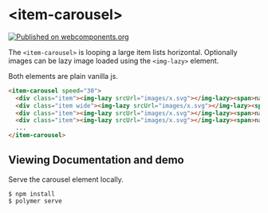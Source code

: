# \<item-carousel\>

[![Published on webcomponents.org](https://img.shields.io/badge/webcomponents.org-published-blue.svg)](https://www.webcomponents.org/element/marksmits/item-carousel)

The `<item-carousel>` is looping a large item lists horizontal. Optionally
images can be lazy image loaded using the `<img-lazy>` element.

Both elements are plain vanilla js.

<!--
```
<custom-element-demo>
  <template>
    <link rel="import" href="item-carousel.html">
    <link rel="import" href="img-lazy.html">
    <style>
      .item {
        display: flex;
        flex-direction: column;
        justify-content: center;
        vertical-align: middle;
        text-align: center;
        min-height: 8rem;
        position: relative;
      }

      .item img-lazy {
        width: 4rem;
        margin: .5rem 1.5rem;
        align-self: center;
        vertical-align: middle;
      }

      .item.wide img-lazy {
        width: 5rem;
      }

      .item span {
        display: block;
        position: absolute;
        bottom: 0;
        width: 100%;
        white-space: nowrap;
        overflow: hidden;
        font-size: 0.8rem;
        color: #999;
      }
    </style>
    <item-carousel>
      <div class="item"><img-lazy srcUrl="demo/images/Ant1.svg"></img-lazy><span>Ant 1</span></div>
      <div class="item"><img-lazy srcUrl="demo/images/CBC.svg"></img-lazy><span>CBC</span></div>
      <div class="item wide"><img-lazy srcUrl="demo/images/FOX.svg"></img-lazy><span>Fox</span></div>
      <div class="item"><img-lazy srcUrl="demo/images/Globo.svg"></img-lazy><span>Globo</span></div>
      <div class="item"><img-lazy srcUrl="demo/images/Nine.svg"></img-lazy><span>Nine</span></div>
      <div class="item wide"><img-lazy srcUrl="demo/images/TF1.svg"></img-lazy><span>TF1</span></div>
      <div class="item wide"><img-lazy srcUrl="demo/images/vtm.svg"></img-lazy><span>VTM</span></div>
      <div class="item"><img-lazy srcUrl="demo/images/RTP.svg"></img-lazy><span>RTP</span></div>
      <div class="item wide"><img-lazy srcUrl="demo/images/ProTV.svg"></img-lazy><span>Pro TV</span></div>
    </item-carousel>
  </template>
</custom-element-demo>
```
-->

```html
<item-carousel speed="30">
  <div class="item"><img-lazy srcUrl="images/x.svg"></img-lazy><span>name x</span></div>
  <div class="item wide"><img-lazy srcUrl="images/x.svg"></img-lazy><span>name x</span></div>
  <div class="item"><img-lazy srcUrl="images/x.svg"></img-lazy><span>name x</span></div>
  <div class="item"><img-lazy srcUrl="images/x.svg"></img-lazy><span>name x</span></div>
  ...
</item-carousel>
```

## Viewing Documentation and demo

Serve the carousel element locally.

```
$ npm install
$ polymer serve
```
